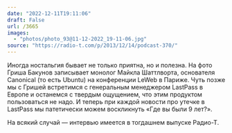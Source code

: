 ```yaml
---
date: "2022-12-11T19:11:06"
draft: False
url: /3665
images:
  - "photos/photo_93@11-12-2022_19-11-06.jpg"
source: "https://radio-t.com/p/2013/12/14/podcast-370/"
---
```


Иногда ностальгия бывает не только приятна, но и полезна. На фото Гриша Бакунов записывает монолог Майкла Шаттлворта, основателя Canonical (то есть Ubuntu) на конференции LeWeb в Париже. Чуть позже мы с Гришей встретимся с генеральным менеджером LastPass в Европе и останемся с твердым ощущением, что этим продуктом пользоваться не надо. И теперь при каждой новости про утечке в LastPass мы патетически можем воскликнуть «Где вы были 9 лет?».

На всякий случай — интервью имеется в тогдашнем выпуске Радио-Т.

